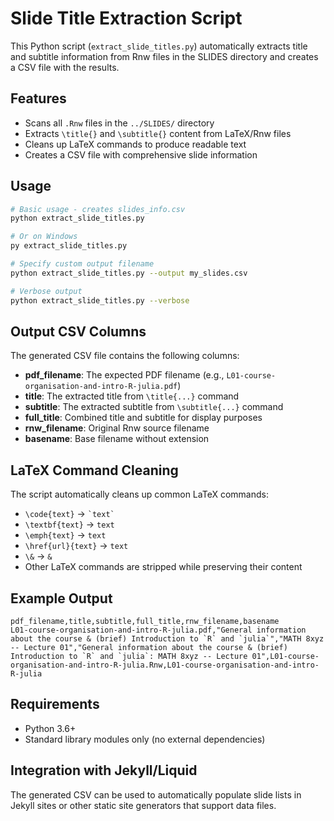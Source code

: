 # Slide Title Extraction Script

This Python script (`extract_slide_titles.py`) automatically extracts title and subtitle information from Rnw files in the SLIDES directory and creates a CSV file with the results.

## Features

- Scans all `.Rnw` files in the `../SLIDES/` directory
- Extracts `\title{}` and `\subtitle{}` content from LaTeX/Rnw files
- Cleans up LaTeX commands to produce readable text
- Creates a CSV file with comprehensive slide information

## Usage

```bash
# Basic usage - creates slides_info.csv
python extract_slide_titles.py

# Or on Windows
py extract_slide_titles.py

# Specify custom output filename
python extract_slide_titles.py --output my_slides.csv

# Verbose output
python extract_slide_titles.py --verbose
```

## Output CSV Columns

The generated CSV file contains the following columns:

- **pdf_filename**: The expected PDF filename (e.g., `L01-course-organisation-and-intro-R-julia.pdf`)
- **title**: The extracted title from `\title{...}` command
- **subtitle**: The extracted subtitle from `\subtitle{...}` command  
- **full_title**: Combined title and subtitle for display purposes
- **rnw_filename**: Original Rnw source filename
- **basename**: Base filename without extension

## LaTeX Command Cleaning

The script automatically cleans up common LaTeX commands:

- `\code{text}` → `` `text` ``
- `\textbf{text}` → `text`
- `\emph{text}` → `text`  
- `\href{url}{text}` → `text`
- `\&` → `&`
- Other LaTeX commands are stripped while preserving their content

## Example Output

```csv
pdf_filename,title,subtitle,full_title,rnw_filename,basename
L01-course-organisation-and-intro-R-julia.pdf,"General information about the course & (brief) Introduction to `R` and `julia`","MATH 8xyz -- Lecture 01","General information about the course & (brief) Introduction to `R` and `julia`: MATH 8xyz -- Lecture 01",L01-course-organisation-and-intro-R-julia.Rnw,L01-course-organisation-and-intro-R-julia
```

## Requirements

- Python 3.6+
- Standard library modules only (no external dependencies)

## Integration with Jekyll/Liquid

The generated CSV can be used to automatically populate slide lists in Jekyll sites or other static site generators that support data files.
